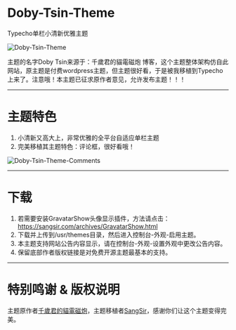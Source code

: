 # Doby-Tsin-Theme
Typecho单栏小清新优雅主题

![Doby-Tsin-Theme](https://ww4.sinaimg.cn/large/a15b4afegw1f9id4nkmjvj20s50hadif)

主题的名字Doby Tsin来源于：千歲君的貓電磁炮 博客，这个主题整体架构仿自此网站，原主题是付费wordpress主题，但主题很好看，于是被我移植到Typecho上来了。注意哦！本主题已征求原作者意见，允许发布主题！！！

---
# 主题特色
 1. 小清新又高大上，非常优雅的全平台自适应单栏主题
 2. 完美移植其主题特色：评论框，很好看哦！

![Doby-Tsin-Theme-Comments](https://ww4.sinaimg.cn/large/a15b4afegw1f9id4mht47j20h809mdix)

---
# 下载
 1. 若需要安装GravatarShow头像显示插件，方法请点击：https://sangsir.com/archives/GravatarShow.html
 2. 下载并上传到/usr/themes目录，然后进入控制台-外观-启用主题。
 3. 本主题支持网站公告内容显示，请在控制台-外观-设置外观中更改公告内容。
 4. 保留底部作者版权链接是对免费开源主题最基本的支持。

---
# 特别鸣谢 & 版权说明
主题原作者[千歲君的貓電磁炮](http://tsin.us/)，主题移植者[SangSir](http://sangsir.com/)，感谢你们让这个主题变得完美。
